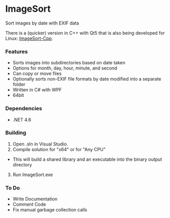 # ImageSort
Sort images by date with EXIF data

There is a (quicker) version in C++ with Qt5 that is also being developed for Linux: [ImageSort-Cpp](https://github.com/benkostr/ImageSort-Cpp).

### Features
- Sorts images into subdirectories based on date taken
- Options for month, day, hour, minute, and second
- Can copy or move files
- Optionally sorts non-EXIF file formats by date modified into a separate folder
- Written in C# with WPF
- 64bit

### Dependencies
- .NET 4.6

### Building
1. Open .sln in Visual Studio.
2. Compile solution for "x64" or for "Any CPU"
  - This will build a shared library and an executable into the binary output directory
3. Run ImageSort.exe

### To Do
- Write Documentation
- Comment Code
- Fix manual garbage collection calls
